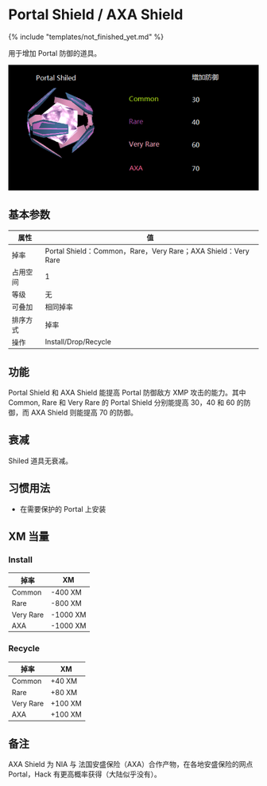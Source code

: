 # Portal Shield / AXA Shield

{% include "templates/not_finished_yet.md" %}

用于增加 Portal 防御的道具。

![Shield Summary](images/portal_shield_summary.png)

## 基本参数

| 属性 | 值 |
|-|-|
| 掉率 | Portal Shield：Common，Rare，Very Rare；AXA Shield：Very Rare |
| 占用空间 | 1 |
| 等级 | 无 |
| 可叠加 | 相同掉率 |
| 排序方式 | 掉率 |
| 操作 | Install/Drop/Recycle |

## 功能

Portal Shield 和 AXA Shield 能提高 Portal 防御敌方 XMP 攻击的能力。其中 Common, Rare 和 Very Rare 的 Portal Shield 分别能提高 30，40 和 60 的防御，而 AXA Shield 则能提高 70 的防御。

## 衰减

Shiled 道具无衰减。

## 习惯用法

 * 在需要保护的 Portal 上安装

## XM 当量

### Install

| 掉率 | XM |
|-|-|
| Common | -400 XM |
| Rare | -800 XM |
| Very Rare | -1000 XM |
| AXA | -1000 XM |

### Recycle

| 掉率 | XM |
|-|-|
| Common | +40 XM |
| Rare | +80 XM |
| Very Rare | +100 XM |
| AXA | +100 XM |

## 备注

AXA Shield 为 NIA 与 法国安盛保险（AXA）合作产物，在各地安盛保险的网点 Portal，Hack 有更高概率获得（大陆似乎没有）。
